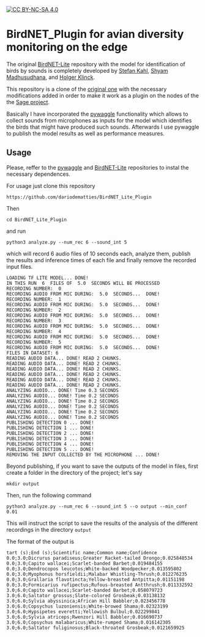 [![CC BY-NC-SA 4.0][cc-by-nc-sa-shield]][cc-by-nc-sa]

# BirdNET_Plugin for avian diversity monitoring on the edge
The original [BirdNET-Lite](https://github.com/kahst/BirdNET-Lite) repository with the model for identification of birds by sounds is completely developed by [Stefan Kahl](https://github.com/kahst), [Shyam Madhusudhana](https://www.birds.cornell.edu/brp/shyam-madhusudhana/), and [Holger Klinck](https://www.birds.cornell.edu/brp/holger-klinck/).

This repository is a clone of the [original one](https://github.com/kahst/BirdNET-Lite) with the necessary modifications added in order to make it work as a plugin on the nodes of the the [Sage project](https://sagecontinuum.org/).

Basically I have incorporated the [pywaggle](https://github.com/waggle-sensor/pywaggle) functionality which allows to collect sounds from microphones as inputs for the model which identifies the birds that might have produced such sounds. Afterwards I use pywaggle to publish the model results as well as performance measures.

[cc-by-nc-sa]: http://creativecommons.org/licenses/by-nc-sa/4.0/
[cc-by-nc-sa-shield]: https://img.shields.io/badge/License-CC%20BY--NC--SA%204.0-lightgrey.svg

## Usage

Please, reffer to the [pywaggle](https://github.com/waggle-sensor/pywaggle) and [BirdNET-Lite](https://github.com/kahst/BirdNET-Lite) repositories to instal the necessary dependences.

For usage just clone this repository

`https://github.com/dariodematties/BirdNET_Lite_Plugin`

Then

`cd BirdNET_Lite_Plugin`

and run

`python3 analyze.py --num_rec 6 --sound_int 5`

which will record 6 audio files of 10 seconds each, analyze them, publish the results and inference times of each file and finally remove the recorded input files.

```
LOADING TF LITE MODEL... DONE!
IN THIS RUN  6  FILES OF  5.0  SECONDS WILL BE PROCESSED
RECORDING NUMBER:  0
RECORDING AUDIO FROM MIC DURING:  5.0  SECONDS...  DONE!
RECORDING NUMBER:  1
RECORDING AUDIO FROM MIC DURING:  5.0  SECONDS...  DONE!
RECORDING NUMBER:  2
RECORDING AUDIO FROM MIC DURING:  5.0  SECONDS...  DONE!
RECORDING NUMBER:  3
RECORDING AUDIO FROM MIC DURING:  5.0  SECONDS...  DONE!
RECORDING NUMBER:  4
RECORDING AUDIO FROM MIC DURING:  5.0  SECONDS...  DONE!
RECORDING NUMBER:  5
RECORDING AUDIO FROM MIC DURING:  5.0  SECONDS...  DONE!
FILES IN DATASET: 6
READING AUDIO DATA... DONE! READ 2 CHUNKS.
READING AUDIO DATA... DONE! READ 2 CHUNKS.
READING AUDIO DATA... DONE! READ 2 CHUNKS.
READING AUDIO DATA... DONE! READ 2 CHUNKS.
READING AUDIO DATA... DONE! READ 2 CHUNKS.
READING AUDIO DATA... DONE! READ 2 CHUNKS.
ANALYZING AUDIO... DONE! Time 0.3 SECONDS
ANALYZING AUDIO... DONE! Time 0.2 SECONDS
ANALYZING AUDIO... DONE! Time 0.2 SECONDS
ANALYZING AUDIO... DONE! Time 0.2 SECONDS
ANALYZING AUDIO... DONE! Time 0.2 SECONDS
ANALYZING AUDIO... DONE! Time 0.2 SECONDS
PUBLISHING DETECTION 0 ... DONE!
PUBLISHING DETECTION 1 ... DONE!
PUBLISHING DETECTION 2 ... DONE!
PUBLISHING DETECTION 3 ... DONE!
PUBLISHING DETECTION 4 ... DONE!
PUBLISHING DETECTION 5 ... DONE!
REMOVING THE INPUT COLLECTED BY THE MICROPHONE ... DONE!
```

Beyond publishing, if you want to save the outputs of the model in files, first create a folder in the directory of the project; let's say

`mkdir output`

Then, run the following command

`python3 analyze.py --num_rec 6 --sound_int 5 --o output --min_conf 0.01`

This will instruct the script to save the results of the analysis of the different recordings in the directory `output`

The format of the output is 
```
tart (s);End (s);Scientific name;Common name;Confidence
0.0;3.0;Dicrurus paradiseus;Greater Racket-tailed Drongo;0.025848534
0.0;3.0;Capito wallacei;Scarlet-banded Barbet;0.019484155
0.0;3.0;Dendrocopos leucotos;White-backed Woodpecker;0.013595802
0.0;3.0;Myophonus horsfieldii;Malabar Whistling-Thrush;0.012276235
0.0;3.0;Grallaria flavotincta;Yellow-breasted Antpitta;0.01151198
0.0;3.0;Formicarius rufipectus;Rufous-breasted Antthrush;0.011332592
3.0;6.0;Capito wallacei;Scarlet-banded Barbet;0.058079723
3.0;6.0;Saltator grossus;Slate-colored Grosbeak;0.03138132
3.0;6.0;Sylvia abyssinica;African Hill Babbler;0.023456778
3.0;6.0;Copsychus luzoniensis;White-browed Shama;0.02323199
3.0;6.0;Hypsipetes everetti;Yellowish Bulbul;0.022299841
3.0;6.0;Sylvia atriceps;Rwenzori Hill Babbler;0.016690737
3.0;6.0;Copsychus malabaricus;White-rumped Shama;0.016142305
3.0;6.0;Saltator fuliginosus;Black-throated Grosbeak;0.0121659925
```


